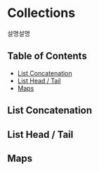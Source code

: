 # Collections
설명설명

## Table of Contents
- [List Concatenation](#list-concatenation)
- [List Head / Tail](#list-head-Tail)
- [Maps](#maps)

## List Concatenation
## List Head / Tail
## Maps